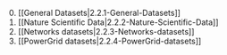 0. [[General Datasets|2.2.1-General-Datasets]]
0. [[Nature Scientific Data|2.2.2-Nature-Scientific-Data]]
0. [[Networks datasets|2.2.3-Networks-datasets]]
0. [[PowerGrid datasets|2.2.4-PowerGrid-datasets]]
